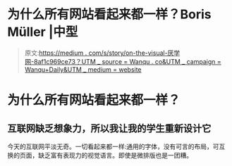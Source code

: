 # 为什么所有网站看起来都一样？Boris Müller |中型

> 原文:[https://medium . com/s/story/on-the-visual-厌学网-8af1c969ce73？UTM _ source = Wanqu . co&UTM _ campaign = Wanqu+Daily&UTM _ medium = website](https://medium.com/s/story/on-the-visual-weariness-of-the-web-8af1c969ce73?utm_source=wanqu.co&utm_campaign=Wanqu+Daily&utm_medium=website)

# 为什么所有网站看起来都一样？

## 互联网缺乏想象力，所以我让我的学生重新设计它



今天的互联网平淡无奇。一切看起来都一样:通用的字体，没有可言的布局，可互换的页面，缺乏富有表现力的视觉语言。即使是微排版也是一团糟。

